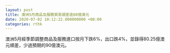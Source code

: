 ```yaml
---
layout: post
title: 澳洲5月商品及服務貿易順差逾80億澳元
date: 2020-07-02 10:12:22.000000000 +08:00
categories: rthk
---
```


澳洲5月經季節調整商品及服務進口按月下跌6%，出口跌4%，並錄得80.25億澳元順差，少過預期的90億澳元。
